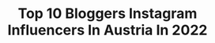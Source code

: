 ---
title: Top 10 Bloggers Instagram Influencers In Austria In 2022
description: >-
  Find top bloggers Instagram influencers in Austria in 2022. Most popular hashtags: #blogger #austrianblogger #vienna #austria.
platform: Instagram
hits: 178
text_top: See the most popular Instagram profiles on inBeat.
text_bottom: Our search engine holds 178 Instagram influencers like this in Austria for you to pitch.
profiles:
  - username: "_claudiabella_"
    fullname: >-
      Claudia L.
    bio: >-
      Blogger, Content Creator, Journalist from the south of Austria🇦🇹 📍Kärnten 🇦🇹 Besucht meinen Blog:⬇️⬇️⬇️⬇️
    location: "Austria"
    followers: 30743
    engagement: 253
    commentsToLikes: 0.218512
    id: ck8t7ibjjgww80j78seccgsss
    verified: false
    hashtags: "#igersmunich, #modeblogger, #austrianblogger, #anajohnson"
  - username: "love_fashionandlife"
    fullname: >-
      Lifestyle||Travel⭐️Inspo
    bio: >-
      Austrian Blogger 🇦🇹 Fashion/Lifestyle/Travel #inspo 💍-M #bumbumnation
    location: "Austria"
    followers: 35880
    engagement: 208
    commentsToLikes: 0.157768
    id: ck55on5yj8pbw0i1150w6vh89
    verified: false
    hashtags: "#grazerblogger, #herbstmode, #autumn2020, #msmode"
  - username: "pinkinparis_"
    fullname: >-
      Melanie
    bio: >-
      blogger & content creator. based in austria | vie. 🇦🇹 💌 contact@pinkinparis.at
    location: "Austria"
    followers: 42841
    engagement: 177
    commentsToLikes: 0.067449
    id: ck5byiaswp78s0i11o9pcvuum
    verified: false
    hashtags: "#wodiereisebeginnt, #happyoverdose, #viennablogger, #austrianblogger"
  - username: "descude__"
    fullname: >-
      Simona Nemțanu
    bio: >-
      🌿Fashion & Beauty Blogger since 2010 👧🏻Mommy to #babyOlivia 🇷🇴România • Iași 🖌Contact: simonanemtanu@yahoo.com 🔎Blog:
    location: "Austria"
    followers: 16569
    engagement: 253
    commentsToLikes: 0.310378
    id: ck6u11bmniyx70j71i4rahh33
    verified: false
    hashtags: "#catchthemomentro, #nosugarshop, #farazahar, #zerocalorii"
  - username: "laelae.life"
    fullname: >-
      Laura Zöhrer  🌿🌼 Lälä
    bio: >-
      🏡VIENNA imperial 🏆Award winning Blogger ✉️office@laelae.life
    location: "Austria"
    followers: 37063
    engagement: 135
    commentsToLikes: 0.074487
    id: ck5zp0aecrqib0i143wm04kc4
    verified: false
    hashtags: "#nightout, #hairstyle, #viennaaustria, #outfitinspiration"
  - username: "beatrice.koermer"
    fullname: >-
      👑 𝑴𝒊𝒔𝒔 𝑽𝒊𝒆𝒏𝒏𝒂 𝟐𝟎𝟏𝟗/𝟐𝟎
    bio: >-
      ⭐Society 💃🏼Fashion&Beauty&Lifestyle 🎙Singer 🏆Blogger award winner 📍Based in Vienna 💌Bookings: office@beatricekoermer.com 💎Official model website
    location: "Austria"
    followers: 22659
    engagement: 369
    commentsToLikes: 0.066653
    id: ck6tzqm2qb9uj0j712ycho48s
    verified: false
    hashtags: "#beatricekoermer, #vienna, #creepy, #autumn"
  - username: "gohar.beauty"
    fullname: >-
      Gohar - Beauty | Fashion | Mom
    bio: >-
      🏆Award Winning Blogger 2018 #goharbeauty ▪️content creator ▪️pr@goharbeauty.com ▪️based in Vienna
    location: "Austria"
    followers: 33058
    engagement: 265
    commentsToLikes: 0.028029
    id: ck15rsxyu9jjl0i19zaep5f62
    verified: false
    hashtags: "#avedaaustria, #pakistaniblogger, #austria, #botanicalrepair"
  - username: "whoismocca"
    fullname: >-
      Verena | Life & Style Blog
    bio: >-
      💻 Mode, Beauty, Interior, Mama 💁🏻‍♀️ Blogger seit 2010 👶🏻 Mama #baby2020 🐶 Hundemama 📃 whoismocca.com/impressum
    location: "Austria"
    followers: 39344
    engagement: 227
    commentsToLikes: 0.027517
    id: ck55jn7mixd2m0i11dck7q0c5
    verified: false
    hashtags: "#blogger, #hundeliebe, #baby2020, #modeblogger"
  - username: "blondiebrownie.sis"
    fullname: >-
      Fashion|Travel|Lifestyle|Graz
    bio: >-
      Carina & Lisa 📍based in Graz ⚡️Style Award winning Bloggers ✈️ @blondiebrownietravel 🍔 @blondiebrowniefood 💌 blondie.brownie@gmx.at
    location: "Austria"
    followers: 40260
    engagement: 162
    commentsToLikes: 0.070034
    id: ck9wfgojfotf60j78688p30qx
    verified: false
    hashtags: "#nakdfashion, #rausmiteuch, #so, #blogger"
  - username: "menstylefashionblog"
    fullname: >-
      Dario Rizzardi 🇦🇹| Mensfashion
    bio: >-
      ✖️daily outfit inspirations ✖️inquiries: menstylefashionblog@gmail.com ✖️austrian blogger about #mensfashion ✖️snapchat: Menstylefashionblog 👻
    location: "Austria"
    followers: 27041
    engagement: 178
    commentsToLikes: 0.078862
    id: ck5bw2opgkvuj0i11c4rbrs1s
    verified: false
    hashtags: "#suit, #dandystyle, #heldenplatz, #fashionformen"
---